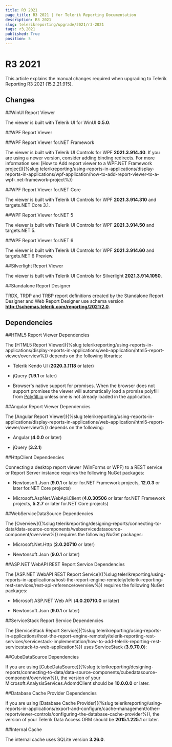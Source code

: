 ```yaml
---
title: R3 2021
page_title: R3 2021 | for Telerik Reporting Documentation
description: R3 2021
slug: telerikreporting/upgrade/2021/r3-2021
tags: r3,2021
published: True
position: 5
---
```


# R3 2021



This article explains the manual changes required when upgrading to Telerik Reporting R3 2021 (15.2.21.915).

## Changes

##WinUI Report Viewer

The viewer is built with Telerik UI for WinUI __0.5.0__.               

##WPF Report Viewer

##WPF Report Viewer for.NET Framework

The viewer is built with Telerik UI Controls for WPF __2021.3.914.40__.                     If you are using a newer version, consider adding binding redirects. For more information see:                     [How to Add report viewer to a WPF.NET Framework project]({%slug telerikreporting/using-reports-in-applications/display-reports-in-applications/wpf-application/how-to-add-report-viewer-to-a-wpf-.net-framework-project%})

##WPF Report Viewer for.NET Core

The viewer is built with Telerik UI Controls for WPF __2021.3.914.310__ and targets.NET Core 3.1.                   

##WPF Report Viewer for.NET 5

The viewer is built with Telerik UI Controls for WPF __2021.3.914.50__ and targets.NET 5.                   

##WPF Report Viewer for.NET 6

The viewer is built with Telerik UI Controls for WPF __2021.3.914.60__ and targets.NET 6 Preview.                   

##Silverlight Report Viewer

The viewer is built with Telerik UI Controls for Silverlight __2021.3.914.1050__.               

##Standalone Report Designer

TRDX, TRDP and TRBP report definitions created by the Standalone Report Designer and Web Report Designer use schema version                 __http://schemas.telerik.com/reporting/2021/2.0__.               

## Dependencies

##HTML5 Report Viewer Dependencies

The [HTML5 Report Viewer]({%slug telerikreporting/using-reports-in-applications/display-reports-in-applications/web-application/html5-report-viewer/overview%}) depends on the following libraries:               

* Telerik Kendo UI (__2020.3.1118__ or later)                   

* jQuery (__1.9.1__ or later)                   

* Browser's native support for promises. When the browser does not support promises                     the viewer will automatically load a promise polyfill from  [Polyfill.io](https://polyfill.io)  unless one is not already loaded in the application.                   

##Angular Report Viewer Dependencies

The [Angular Report Viewer]({%slug telerikreporting/using-reports-in-applications/display-reports-in-applications/web-application/html5-report-viewer/overview%}) depends on the following:               

* Angular (__4.0.0__ or later)                   

* jQuery (__3.2.1__)                   

##HttpClient Dependencies

Connecting a desktop report viewer (WinForms or WPF) to a REST service or Report Server instance requires the following NuGet packages:               

* Newtonsoft.Json (__9.0.1__ or later for.NET Framework projects, __12.0.3__ or later for.NET Core projects)                   

* Microsoft.AspNet.WebApi.Client (__4.0.30506__ or later for.NET Framework projects, __5.2.7__ or later for.NET Core projects)                   

##WebServiceDataSource Dependencies

The [Overview]({%slug telerikreporting/designing-reports/connecting-to-data/data-source-components/webservicedatasource-component/overview%}) requires the following NuGet packages:               

* Microsoft.Net.Http (__2.0.20710__ or later)                   

* Newtonsoft.Json (__9.0.1__ or later)                   

##ASP.NET WebAPI REST Report Service Dependencies

The [ASP.NET WebAPI REST Report Service]({%slug telerikreporting/using-reports-in-applications/host-the-report-engine-remotely/telerik-reporting-rest-services/rest-api-reference/overview%}) requires the following NuGet packages:               

* Microsoft ASP.NET Web API (__4.0.20710.0__ or later)                   

* Newtonsoft.Json (__9.0.1__ or later)                   

##ServiceStack Report Service Dependencies

The [ServiceStack Report Service]({%slug telerikreporting/using-reports-in-applications/host-the-report-engine-remotely/telerik-reporting-rest-services/servicestack-implementation/how-to-add-telerik-reporting-rest-servicestack-to-web-application%}) uses                 ServiceStack (__3.9.70.0__):               

##CubeDataSource Dependencies

If you are using [CubeDataSource]({%slug telerikreporting/designing-reports/connecting-to-data/data-source-components/cubedatasource-component/overview%}), the version of your                 Microsoft.AnalysisServices.AdomdClient should be __10.0.0.0__ or later.               

##Database Cache Provider Dependencies

If you are using [Database Cache Provider]({%slug telerikreporting/using-reports-in-applications/export-and-configure/cache-management/other-reportviewer-controls/configuring-the-database-cache-provider%}), the version of your                 Telerik Data Access ORM should be __2015.1.225.1__ or later.               

##Internal Cache

The internal cache uses SQLite version __3.26.0__.

